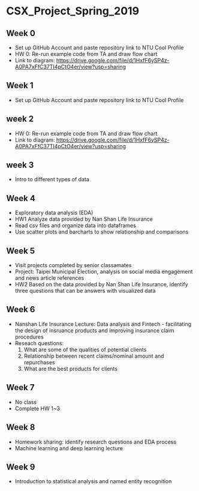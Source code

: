 
# CSX_Project_Spring_2019

## Week 0
- Set up GitHub Account and paste repository link to NTU Cool Profile
- HW 0: Re-run example code from TA and draw flow chart 
- Link to diagram: https://drive.google.com/file/d/1HxfF6ySP4z-A0PA7xFfC37TI4pCtO4er/view?usp=sharing

## Week 1
- Set up GitHub Account and paste repository link to NTU Cool Profile

## week 2
- HW 0: Re-run example code from TA and draw flow chart 
- Link to diagram: https://drive.google.com/file/d/1HxfF6ySP4z-A0PA7xFfC37TI4pCtO4er/view?usp=sharing

## week 3
- Intro to different types of data

## Week 4
- Exploratory data analysis (EDA)
- HW1 Analyze data provided by Nan Shan Life Insurance
- Read csv files and organize data into dataframes
- Use scatter plots and barcharts to show relationship and comparisons

## Week 5
- Visit projects completed by senior classamates
- Project: Taipei Municipal Election, analysis on social media engagement and news article references
- HW2 Based on the data provided by Nan Shan Life Insurance, identify three questions that can be answers with visualized data

## Week 6 
- Nanshan Life Insurance Lecture: Data analysis and Fintech - facilitating the design of insruance products and improving insurance claim procedures
- Reseach questions:
	1. What are some of the qualities of potential clients
	2. Relationship between recent claims/nominal amount and repurchases
	3. What are the best products for clients
	
## Week 7 
- No class 
- Complete HW 1~3

## Week 8 
- Homework sharing: identify research questions and EDA process
- Machine learning and deep learning lecture

## Week 9
- Introduction to statistical analysis and named entity recognition 

